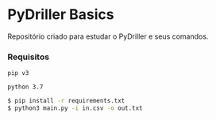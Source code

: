 # PyDriller Basics

Repositório criado para estudar o PyDriller e seus comandos.

### Requisitos

`pip v3`

`python 3.7`


```sh
$ pip install -r requirements.txt
$ python3 main.py -i in.csv -o out.txt
```
